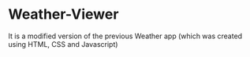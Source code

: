 # Weather-Viewer
It is a modified version of the previous Weather app (which was created using HTML, CSS and Javascript)
